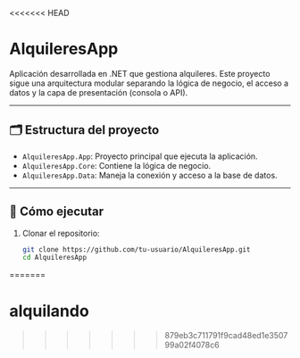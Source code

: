 <<<<<<< HEAD
# AlquileresApp

Aplicación desarrollada en .NET que gestiona alquileres. Este proyecto sigue una arquitectura modular separando la lógica de negocio, el acceso a datos y la capa de presentación (consola o API).

---

## 🗂 Estructura del proyecto

- `AlquileresApp.App`: Proyecto principal que ejecuta la aplicación.
- `AlquileresApp.Core`: Contiene la lógica de negocio.
- `AlquileresApp.Data`: Maneja la conexión y acceso a la base de datos.

---

## 🚀 Cómo ejecutar

1. Clonar el repositorio:
   ```bash
   git clone https://github.com/tu-usuario/AlquileresApp.git
   cd AlquileresApp
=======
# alquilando
>>>>>>> 879eb3c711791f9cad48ed1e350799a02f4078c6
